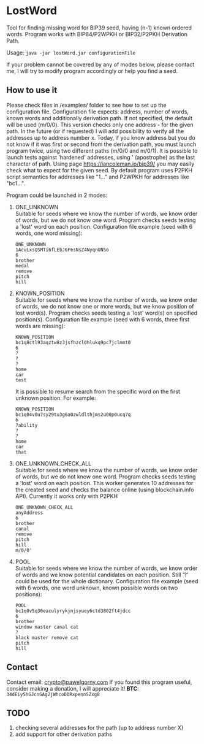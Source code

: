 # LostWord
Tool for finding missing word for BIP39 seed, having (n-1) known ordered words.
Program works with BIP84/P2WPKH or BIP32/P2PKH Derivation Path.

Usage:
`java -jar lostWord.jar configurationFile`

If your problem cannot be covered by any of modes below, please contact me, I will try to modify program accordingly or help you find a seed.

How to use it
-------------
Please check files in /examples/ folder to see how to set up the configuration file.
Configuration file expects: address, number of words, known words and additionally derivation path. If not specified, the default will be used (m/0/0).
This version checks only one address - for the given path. In the future (or if requested) I will add possibility to verify all the addresses up to address number x. Today, if you know address but you do not know if it was first or second from the derivation path, you must launch program twice, using two different paths (m/0/0 and m/0/1).
It is possible to launch tests against 'hardened' addresses, using ' (apostrophe) as the last character of path.
Using page https://iancoleman.io/bip39/ you may easily check what to expect for the given seed.
By default program uses P2PKH script semantics for addresses like "1..." and P2WPKH for addresses like "bc1...".

Program could be launched in 2 modes:
<ol>
<li>ONE_UNKNOWN</li>
Suitable for seeds where we know the number of words, we know order of words, but we do not know one word.
Program checks seeds testing a 'lost' word on each position.
Configuration file example (seed with 6 words, one word missing):

    ONE_UNKNOWN
    1AcuLxsQSMTi6fLEbJ6F6sNsZ4NyqnUNSo
    6
    brother
    medal
    remove
    pitch
    hill

<li>KNOWN_POSITION</li>
Suitable for seeds where we know the number of words, we know order of words, we do not know one or more words, but we know position of lost word(s).
Program checks seeds testing a 'lost' word(s) on specified position(s).
Configuration file example (seed with 6 words, three first words are missing):

    KNOWN_POSITION
    bc1q8ctl93aqztw8z3jsfhzcl0hlukq9pc7jclmmt0
    6
    ?
    ?
    ?
    home
    car
    test

It is possible to resume search from the specific word on the first unknown position. For example:

    KNOWN_POSITION
    bc1q04v0u7sy29tu3g6a0zwldlthjms2u00p0ucq7q
    6
    ?ability
    ?
    ?
    home
    car
    that

<li>ONE_UNKNOWN_CHECK_ALL</li>
Suitable for seeds where we know the number of words, we know order of words, but we do not know one word.
Program checks seeds testing a 'lost' word on each position.
This worker generates 10 addresses for the created seed and checks the balance online (using blockchain.info API).
Currently it works only with P2PKH

    ONE_UNKNOWN_CHECK_ALL
    anyAddress
    6
    brother
    canal
    remove
    pitch
    hill
    m/0/0'

<li>POOL</li>
Suitable for seeds where we know the number of words, we know order of words and we know potential candidates on each position.
Still '?' could be used for the whole dictionary.
Configuration file example (seed with 6 words, one word unknown, known possible words on two positions):

    POOL
    bc1q0v5q36eaculyrykjnjsyuey6ctd3802ft4jdcc
    6
    brother
    window master canal cat
    ?
    black master remove cat
    pitch
    hill


</ol>

Contact
-------
Contact email: crypto@pawelgorny.com
If you found this program useful, consider making a donation, I will appreciate it! 
**BTC**: `34dEiyShGJcnGAg2jWhcoDDRxpennSZxg8`

TODO
----
<ol>
<li>checking several addresses for the path (up to address number X)</li>
<li>add support for other derivation paths</li>
</ol>
